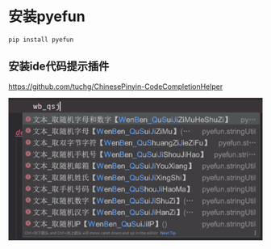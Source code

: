 # 安装pyefun

```
pip install pyefun
```

## 安装ide代码提示插件

https://github.com/tuchg/ChinesePinyin-CodeCompletionHelper

![code](./_static/show.png)
